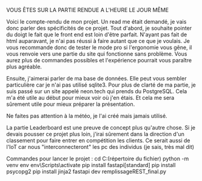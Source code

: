 VOUS ÊTES SUR LA PARTIE RENDUE A L'HEURE LE JOUR MÊME

Voici le compte-rendu de mon projet. Un read me était demandé, je vais donc parler des spécificités de ce projet.
Tout d'abord, je souhaite pointer du doigt le fait que le front end est loin d'être parfait.
N'ayant pas fait de html auparavant, je n'ai pas réussi à faire autant que ce que je voulais.
Je vous recommande donc de tester le mode pro si l'ergonomie vous gêne, il vous renvoie vers une partie du site qui fonctionne sans problème.
Vous aurez plus de commandes possibles et l'expérience pourrait vous paraître plus agréable.

Ensuite, j'aimerai parler de ma base de données.
Elle peut vous sembler particulière car je n'ai pas utilisé sqlite3.
Pour plus de clarté de ma partie, je suis passé sur un site appelé neon.tech qui prends du PostgreSQL.
Cela m'a été utile au début pour mieux voir où j'en étais.
Et cela me sera sûrement utile pour mieux préparer la présentation.

Ne faites pas attention à la météo, je l'ai créé mais jamais utilisé.

La partie Leaderboard est une preuve de concept plus qu'autre chose.
Si je devais pousser ce projet plus loin, j'irai sûrement dans la direction d'un classement pour faire entrer en compétition les clients.
Ce serait aussi de l'IoT car nous "interconnecteront" les pc des individus (je sais, très mal dit)

Commandes pour lancer le projet :
cd C:\(répertoire du fichier)
python -m venv env
env\Scripts\activate
pip install fastapi[standard]
pip install psycopg2
pip install jinja2
fastapi dev remplissageREST_final.py
